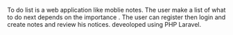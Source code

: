 To do list is a web application like moblie notes. The user make a list of what to do next depends on the importance . 
The user can register then login and create notes and review his notices.
deveoloped using PHP Laravel.

